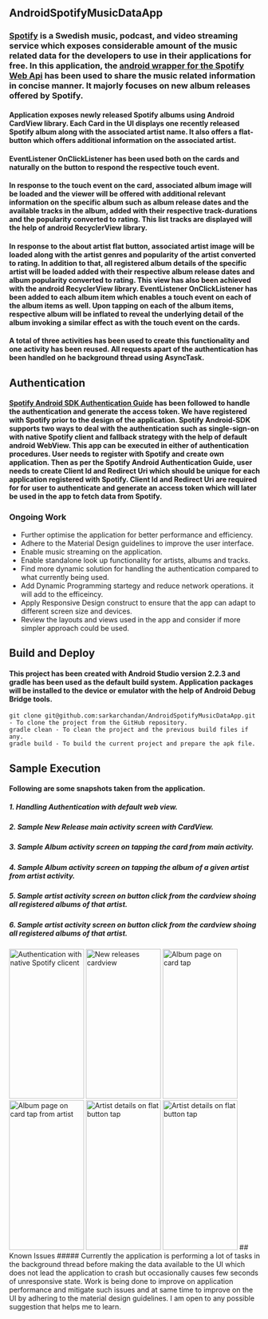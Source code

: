 ## AndroidSpotifyMusicDataApp
### [Spotify](https://www.spotify.com/de/) is a Swedish music, podcast, and video streaming service which exposes considerable amount of the music related data for the developers to use in their applications for free. In this application, the [android wrapper for the Spotify Web Api](https://github.com/kaaes/spotify-web-api-android) has been used to share the music related information in concise manner. It majorly focuses on new album releases offered by Spotify. 

#### Application exposes newly released Spotify albums using Android CardView library. Each Card in the UI displays one recently released Spotify album along with the associated artist name. It also offers a flat-button which offers additional information on the associated artist.

#### EventListener OnClickListener has been used both on the cards and naturally on the button to respond the respective touch event.

#### In response to the touch event on the card, associated album image will be loaded and the viewer will be offered with additional relevant information on the specific album such as album release dates and the available tracks in the album, added with their respective track-durations and the popularity converted to rating. This list tracks are displayed will the help of android RecyclerView library.

#### In response to the about artist flat button, associated artist image will be loaded along with the artist genres and popularity of the artist converted to rating. In addition to that, all registered album details of the specific artist will be loaded added with their respective album release dates and album popularity converted to rating. This view has also been achieved with the android RecyclerView library. EventListener OnClickListener has been added to each album item which enables a touch event on each of the album items as well. Upon tapping on each of the album items, respective album will be inflated to reveal the underlying detail of the album invoking a similar effect as with the touch event on the cards.
#### A total of three activities has been used to create this functionality and one activity has been reused. All requests apart of the authentication has been handled on he background thread using AsyncTask.
 

## Authentication
#### [Spotify Android SDK Authentication Guide](https://developer.spotify.com/technologies/spotify-android-sdk/android-sdk-authentication-guide/) has been followed to handle the authentication and generate the access token. We have registered with Spotify prior to the design of the application. Spotify Android-SDK supports two ways to deal with the authentication such as single-sign-on with native Spotify client and fallback strategy with the help of default android WebView. This app can be executed in either of authentication procedures. User needs to register with Spotify and create own application. Then as per the Spotify Android Authentication Guide, user needs to create Client Id and Redirect Uri which should be unique for each application registered with Spotify. Client Id and Redirect Uri are required for for user to authenticate and generate an access token which will later be used in the app to fetch data from Spotify.

### Ongoing Work
- Further optimise the application for better performance and efficiency.
- Adhere to the Material Design guidelines to improve the user interface.
- Enable music streaming on the application.
- Enable standalone look up functionality for artists, albums and tracks.
- Find more dynamic solution for handling the authentication compared to what currently being used.
- Add Dynamic Programming startegy and reduce network operations. it will add to the efficeincy.
- Apply Responsive Design construct to ensure that the app can adapt to different screen size and devices.
- Review the layouts and views used in the app and consider if more simpler approach could be used.

## Build and Deploy
#### This project has been created with Android Studio version 2.2.3 and gradle has been used as the default build system. Application packages will be installed to the device or emulator with the help of Android Debug Bridge tools. 
```
git clone git@github.com:sarkarchandan/AndroidSpotifyMusicDataApp.git - To clone the project from the GitHub repository.
gradle clean - To clean the project and the previous build files if any.
gradle build - To build the current project and prepare the apk file.
```
## Sample Execution
#### Following are some snapshots taken from the application.
##### 1. Handling Authentication with default web view.
##### 2. Sample New Release main activity screen with CardView.
##### 3. Sample Album activity screen on tapping the card from main activity.
##### 4. Sample Album activity screen on tapping the album of a given artist from artist activity.
##### 5. Sample artist activity screen on button click from the cardview shoing all registered albums of that artist.
##### 6. Sample artist activity screen on button click from the cardview shoing all registered albums of that artist.
<img src="https://cloud.githubusercontent.com/assets/19269229/21650600/c5fe52ba-d2a5-11e6-87b7-5d73081d5d93.png" alt="Authentication with native Spotify clicent" width="150" height="300"> 
<img src="https://cloud.githubusercontent.com/assets/19269229/22215707/a83db6ac-e19c-11e6-8665-d030fcb7a377.png" alt="New releases cardview" width="150" height="300">
<img src="https://cloud.githubusercontent.com/assets/19269229/22215874/359d7d98-e19d-11e6-8004-81d8dd1e18cf.png" alt="Album page on card tap" width="150" height="300">  
<img src="https://cloud.githubusercontent.com/assets/19269229/22215971/8484aa12-e19d-11e6-97d7-dcc538763410.png" alt="Album page on card tap from artist" width="150" height="300"> 
<img src="https://cloud.githubusercontent.com/assets/19269229/22216021/ab74a744-e19d-11e6-9e87-ec998f879323.png" alt="Artist details on flat button tap" width="150" height="300"> 
<img src="https://cloud.githubusercontent.com/assets/19269229/22216064/d5dd5d14-e19d-11e6-9286-d75e568743b8.png" alt="Artist details on flat button tap" width="150" height="300"> 
## Known Issues
##### Currently the application is performing a lot of tasks in the background thread before making the data available to the UI which does not lead the application to crash but occasionally causes few seconds of unresponsive state. Work is being done to improve on application performance and mitigate such issues and at same time to improve on the UI by adhering to the material design guidelines. I am open to any possible suggestion that helps me to learn.
